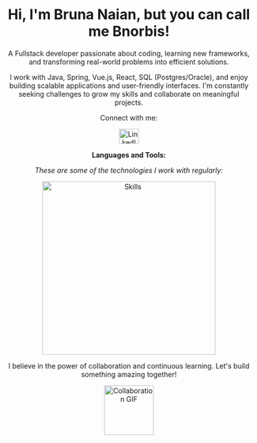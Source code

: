 <h1 align="center">Hi, I'm Bruna Naian, but you can call me Bnorbis!</h1>

<p align="center">A Fullstack developer passionate about coding, learning new frameworks, and transforming real-world problems into efficient solutions.</p>

<p align="center">I work with Java, Spring, Vue.js, React, SQL (Postgres/Oracle), and enjoy building scalable applications and user-friendly interfaces. I'm constantly seeking challenges to grow my skills and collaborate on meaningful projects.</p>

<p align="center">Connect with me:</p>

<p align="center">
  <a href="https://www.linkedin.com/in/bruna-naian-moreira-lima-garcia-9293a123a/" target="_blank">
    <img align="center" src="https://raw.githubusercontent.com/rahuldkjain/github-profile-readme-generator/master/src/images/icons/Social/linked-in-alt.svg" alt="LinkedIn - Bruna Naian" height="30" width="40" />
  </a>
</p>

<p align="center"><strong>Languages and Tools:</strong></p>
<p align="center"><em>These are some of the technologies I work with regularly:</em></p>

<p align="center">
  <img src="https://skillicons.dev/icons?i=java,vue,react,postgres,oracle,git,linux" alt="Skills" width="350" />
</p>

<p align="center">I believe in the power of collaboration and continuous learning. Let's build something amazing together!</p>

<p align="center">
  <img src="https://user-images.githubusercontent.com/74038190/226127923-0e8b7792-7b3c-462b-951b-63c96ba1a5af.gif" alt="Collaboration GIF" width="100" />
</p>

